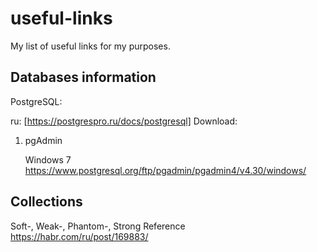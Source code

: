 # useful-links
My list of useful links for my purposes.


## Databases information
PostgreSQL:

   ru: [https://postgrespro.ru/docs/postgresql]
   Download: 


1. pgAdmin


   Windows 7 https://www.postgresql.org/ftp/pgadmin/pgadmin4/v4.30/windows/

## Collections
Soft-, Weak-, Phantom-, Strong Reference https://habr.com/ru/post/169883/
